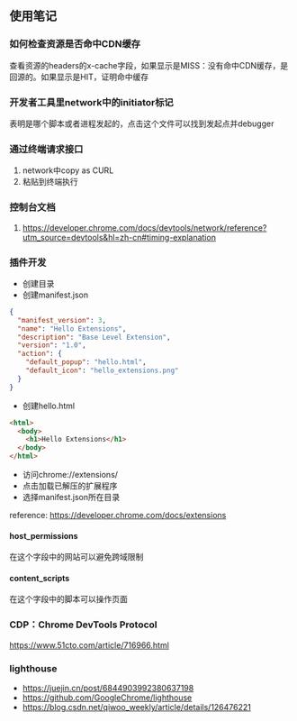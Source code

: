 ## 使用笔记

### 如何检查资源是否命中CDN缓存
查看资源的headers的x-cache字段，如果显示是MISS：没有命中CDN缓存，是回源的。如果显示是HIT，证明命中缓存

### 开发者工具里network中的initiator标记
表明是哪个脚本或者进程发起的，点击这个文件可以找到发起点并debugger

### 通过终端请求接口
1. network中copy as CURL
2. 粘贴到终端执行

### 控制台文档
1. https://developer.chrome.com/docs/devtools/network/reference?utm_source=devtools&hl=zh-cn#timing-explanation

### 插件开发
- 创建目录
- 创建manifest.json
```json
{
  "manifest_version": 3,
  "name": "Hello Extensions",
  "description": "Base Level Extension",
  "version": "1.0",
  "action": {
    "default_popup": "hello.html",
    "default_icon": "hello_extensions.png"
  }
}
```
- 创建hello.html
```html
<html>
  <body>
    <h1>Hello Extensions</h1>
  </body>
</html>
```
- 访问chrome://extensions/
- 点击加载已解压的扩展程序
- 选择manifest.json所在目录

reference: https://developer.chrome.com/docs/extensions

#### host_permissions
在这个字段中的网站可以避免跨域限制


#### content_scripts
在这个字段中的脚本可以操作页面

### CDP：Chrome DevTools Protocol
https://www.51cto.com/article/716966.html

### lighthouse
- https://juejin.cn/post/6844903992380637198
- https://github.com/GoogleChrome/lighthouse
- https://blog.csdn.net/qiwoo_weekly/article/details/126476221